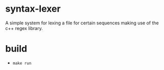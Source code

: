 # syntax-lexer
A simple system for lexing a file for certain sequences making use of the c++ regex library.


# build
* `make run`
